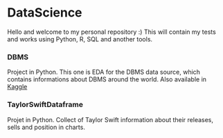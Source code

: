 # DataScience
Hello and welcome to my personal repository :) This will contain my tests and works using Python, R, SQL and another tools.

### **DBMS**

Project in Python. This one is EDA for the DBMS data source, which contains informations about DBMS around the world. Also available in [Kaggle](https://www.kaggle.com/code/vaugss/dbms-eda)


### **TaylorSwiftDataframe**

Projet in Python. Collect of Taylor Swift information about their releases, sells and position in charts.

